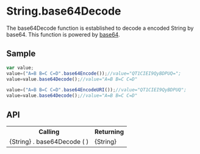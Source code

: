 <H1>String.base64Decode</H1>

The base64Decode function is established to decode a encoded String by base64. 
This function is powered by <a href="https://github.com/dankogai/js-base64">base64</a>.
<h2>Sample</h2>

```javascript
var value;
value=("A=B B=C C=D".base64Encode());//value="QT1CIEI9QyBDPUQ=";
value=value.base64Decode();//value="A=B B=C C=D"

value=("A=B B=C C=D".base64EncodeURI());//value="QT1CIEI9QyBDPUQ";
value=value.base64Decode();//value="A=B B=C C=D"
```

<h2>API</h2>

<table>
<tr><th>Calling</th><th>Returning</th></tr>
<tr><td>{String} . base64Decode ( )</td><td>{String}</td></tr>
</table>
